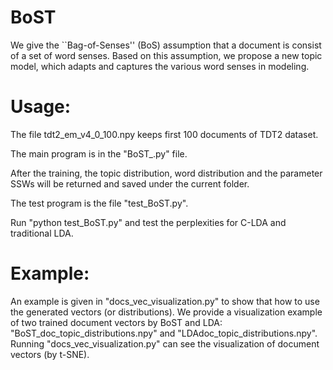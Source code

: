# BoST
We give the ``Bag-of-Senses'' (BoS) assumption that a document is consist of a set of word senses. Based on this assumption, we propose a new topic model, which adapts and captures the various word senses in modeling.

# Usage:
The file tdt2_em_v4_0_100.npy keeps first 100 documents of TDT2 dataset.

The main program is in the "BoST_.py" file.

After the training, the topic distribution, word distribution and the parameter SSWs will be returned and saved under the current folder.

The test program is the file "test_BoST.py".

Run "python test_BoST.py" and test the perplexities for C-LDA and traditional LDA.

# Example:
An example is given in "docs_vec_visualization.py" to show that how to use the generated vectors (or distributions). We provide a visualization example of two trained document vectors by BoST and LDA: "BoST_doc_topic_distributions.npy" and "LDAdoc_topic_distributions.npy". Running "docs_vec_visualization.py" can see the visualization of document vectors (by t-SNE).
